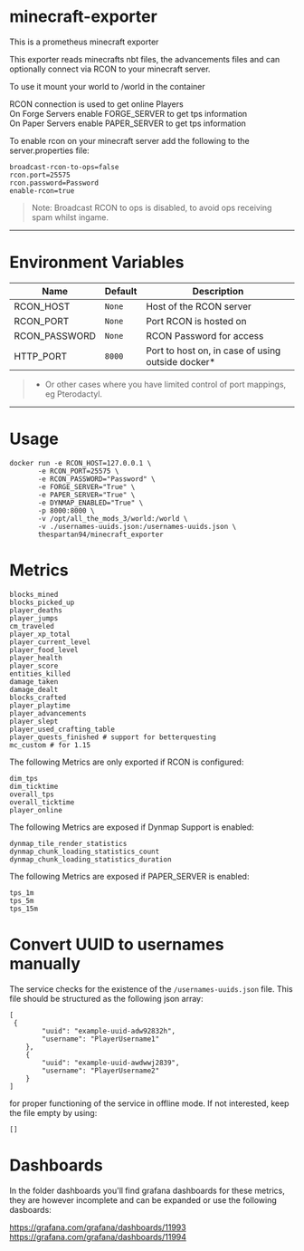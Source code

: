 # minecraft-exporter

This is a prometheus minecraft exporter

This exporter reads minecrafts nbt files, the advancements files and can optionally connect via RCON to your minecraft server.

To use it mount your world to /world in the container

RCON connection is used to get online Players   
On Forge Servers enable FORGE_SERVER to get tps information   
On Paper Servers enable PAPER_SERVER to get tps information

To enable rcon on your minecraft server add the following to the server.properties file:

```
broadcast-rcon-to-ops=false
rcon.port=25575
rcon.password=Password
enable-rcon=true
```

> Note: Broadcast RCON to ops is disabled, to avoid ops receiving spam whilst ingame.

---

# Environment Variables

| Name          | Default | Description                                       |
| ------------- | ------- | ------------------------------------------------- |
| RCON_HOST     | `None`  | Host of the RCON server                           |
| RCON_PORT     | `None`  | Port RCON is hosted on                            |
| RCON_PASSWORD | `None`  | RCON Password for access                          |
| HTTP_PORT     | `8000`  | Port to host on, in case of using outside docker* |

> * Or other cases where you have limited control of port mappings, eg Pterodactyl.

---

# Usage

```
docker run -e RCON_HOST=127.0.0.1 \
	   -e RCON_PORT=25575 \
	   -e RCON_PASSWORD="Password" \
	   -e FORGE_SERVER="True" \
	   -e PAPER_SERVER="True" \
	   -e DYNMAP_ENABLED="True" \
	   -p 8000:8000 \
	   -v /opt/all_the_mods_3/world:/world \
	   -v ./usernames-uuids.json:/usernames-uuids.json \
	   thespartan94/minecraft_exporter
```

# Metrics

```
blocks_mined
blocks_picked_up
player_deaths
player_jumps
cm_traveled
player_xp_total
player_current_level
player_food_level
player_health
player_score
entities_killed
damage_taken
damage_dealt
blocks_crafted
player_playtime
player_advancements
player_slept
player_used_crafting_table
player_quests_finished # support for betterquesting
mc_custom # for 1.15
```

The following Metrics are only exported if RCON is configured:

```
dim_tps
dim_ticktime
overall_tps
overall_ticktime
player_online
```

The following Metrics are exposed if Dynmap Support is enabled:

```
dynmap_tile_render_statistics
dynmap_chunk_loading_statistics_count
dynmap_chunk_loading_statistics_duration
```

The following Metrics are exposed if PAPER_SERVER is enabled:
```
tps_1m 
tps_5m 
tps_15m

```

# Convert UUID to usernames manually

The service checks for the existence of the `/usernames-uuids.json` file. This file should be structured as the following json array:

```
[
 {
        "uuid": "example-uuid-adw92832h",
        "username": "PlayerUsername1"
    },
    {
        "uuid": "example-uuid-awdwwj2839",
        "username": "PlayerUsername2"
    }
]
```

for proper functioning of the service in offline mode. If not interested, keep the file empty by using:
```
[]
```

# Dashboards

In the folder dashboards you'll find grafana dashboards for these metrics, they are however incomplete and can be expanded 
or use the following dasboards:

https://grafana.com/grafana/dashboards/11993  
https://grafana.com/grafana/dashboards/11994
